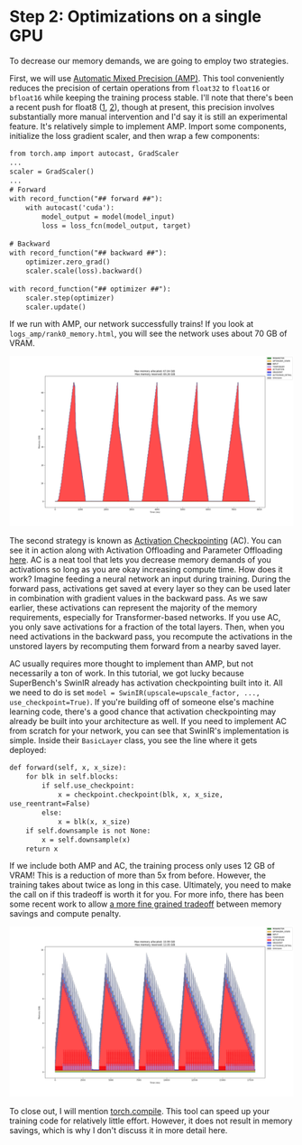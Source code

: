 # Step 2: Optimizations on a single GPU
To decrease our memory demands, we are going to employ two strategies.  

First, we will use [Automatic Mixed Precision (AMP)](https://docs.pytorch.org/tutorials/recipes/recipes/amp_recipe.html). This tool conveniently reduces the precision of certain operations from `float32` to `float16` or `bfloat16` while keeping the training process stable. I'll note that there's been a recent push for float8 ([1](https://pytorch.org/blog/training-using-float8-fsdp2/), [2](https://pytorch.org/blog/accelerating-large-scale-training-and-convergence-with-pytorch-float8-rowwise-on-crusoe-2k-h200s/)), though at present, this precision involves substantially more manual intervention and I'd say it is still an experimental feature. It's relatively simple to implement AMP. Import some components, initialize the loss gradient scaler, and then wrap a few components:
```
from torch.amp import autocast, GradScaler
...
scaler = GradScaler()
...
# Forward
with record_function("## forward ##"):
    with autocast('cuda'):
        model_output = model(model_input) 
        loss = loss_fcn(model_output, target)

# Backward
with record_function("## backward ##"):
    optimizer.zero_grad()
    scaler.scale(loss).backward()

with record_function("## optimizer ##"):
    scaler.step(optimizer)
    scaler.update()
```

If we run with AMP, our network successfully trains! If you look at `logs_amp/rank0_memory.html`, you will see the network uses about 70 GB of VRAM.

![Memory trace with AMP](../figs/02_memory_trace_amp.png?raw=true "Memory trace with AMP")

The second strategy is known as [Activation Checkpointing](https://docs.pytorch.org/docs/stable/checkpoint.html) (AC). You can see it in action along with Activation Offloading and Parameter Offloading [here](https://medium.com/pytorch/pytorch-data-parallel-best-practices-on-google-cloud-6c8da2be180d). AC is a neat tool that lets you decrease memory demands of you activations so long as you are okay increasing compute time. How does it work? Imagine feeding a neural network an input during training. During the forward pass, activations get saved at every layer so they can be used later in combination with gradient values in the backward pass. As we saw earlier, these activations can represent the majority of the memory requirements, especially for Transformer-based networks. If you use AC, you only save activations for a fraction of the total layers. Then, when you need activations in the backward pass, you recompute the activations in the unstored layers by recomputing them forward from a nearby saved layer. 

AC usually requires more thought to implement than AMP, but not necessarily a ton of work. In this tutorial, we got lucky because SuperBench's SwinIR already has activation checkpointing built into it. All we need to do is set `model = SwinIR(upscale=upscale_factor, ..., use_checkpoint=True)`. If you're building off of someone else's machine learning code, there's a good chance that activation checkpointing may already be built into your architecture as well. If you need to implement AC from scratch for your network, you can see that SwinIR's implementation is simple. Inside their `BasicLayer` class, you see the line where it gets deployed:
```
def forward(self, x, x_size):
    for blk in self.blocks:
        if self.use_checkpoint:
            x = checkpoint.checkpoint(blk, x, x_size, use_reentrant=False)
        else:
            x = blk(x, x_size)
    if self.downsample is not None:
        x = self.downsample(x)
    return x
```

If we include both AMP and AC, the training process only uses 12 GB of VRAM! This is a reduction of more than 5x from before. However, the training takes about twice as long in this case. Ultimately, you need to make the call on if this tradeoff is worth it for you. For more info, there has been some recent work to allow [a more fine grained tradeoff](https://www.youtube.com/watch?v=v3gsrJtGLiA) between memory savings and compute penalty.

![Memory trace with AMP and AC](../figs/02_memory_trace_amp_ac.png?raw=true "Memory trace with AMP and AC")

To close out, I will mention [torch.compile](https://docs.pytorch.org/tutorials/intermediate/torch_compile_tutorial.html). This tool can speed up your training code for relatively little effort. However, it does not result in memory savings, which is why I don't discuss it in more detail here. 